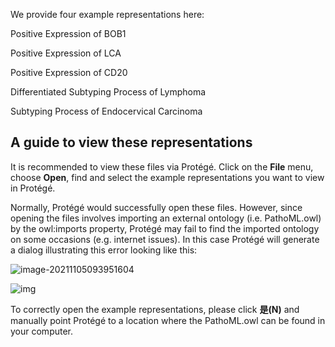We provide four example representations here:

Positive Expression of BOB1

Positive Expression of LCA

Positive Expression of CD20

Differentiated Subtyping Process of Lymphoma

Subtyping Process of Endocervical Carcinoma

## A guide to view these representations

It is recommended to view these files via Protégé. Click on the **File** menu, choose **Open**, find and select the example representations you want to view in Protégé. 

Normally, Protégé would successfully open these files. However, since opening the files involves importing an external ontology (i.e. PathoML.owl) by the owl:imports property, Protégé may fail to find the imported ontology on some occasions (e.g. internet issues). In this case Protégé will generate a dialog illustrating this error looking like this:

![image-20211105093951604](https://github.com/Peiliang/PathoML/blob/master/Specification/Level1/Representation_Examples/image-20211105093951604.png)

![img](https://github.com/Peiliang/PathoML/blob/master/Specification/Level1/Representation_Examples/%7B5A4437AC-0105-8CB7-14FD-DE63758DFEFD%7D.png)

To correctly open the example representations, please click **是(N)** and manually point Protégé to a location where the PathoML.owl can be found in your computer.
